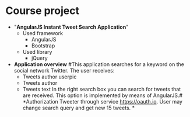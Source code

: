 # Сourse project

- "**AngularJS Instant Tweet Search Application**"
   - Used framework
      - AngularJS
      - Bootstrap 
   - Used library
      - jQuery 
- **Application overview**
#This application searches for a keyword on the social network Twitter.
The user receives:
   - Tweets author userpic
   - Tweets author
   - Tweets text
In the right search box you can search for tweets that are received. This option is implemented by means of AngularJS.#
*Authorization Tweeter through service https://oauth.io.
User may change search query and get new 15 tweets. *
